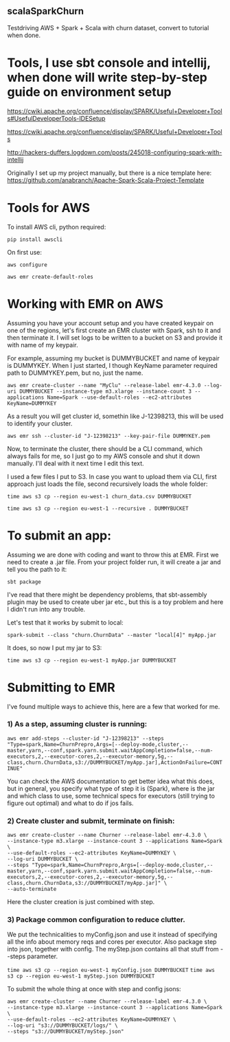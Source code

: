 ## scalaSparkChurn
Testdriving AWS + Spark + Scala with churn dataset, convert to tutorial when done.


# Tools, I use sbt console and intellij, when done will write step-by-step guide on environment setup

https://cwiki.apache.org/confluence/display/SPARK/Useful+Developer+Tools#UsefulDeveloperTools-IDESetup

https://cwiki.apache.org/confluence/display/SPARK/Useful+Developer+Tools

http://hackers-duffers.logdown.com/posts/245018-configuring-spark-with-intellij

Originally I set up my project manually, but there is a nice template here: https://github.com/anabranch/Apache-Spark-Scala-Project-Template

# Tools for AWS

To install AWS cli, python required:

`pip install awscli`

On first use:

`aws configure`

`aws emr create-default-roles`


# Working with EMR on AWS

Assuming you have your account setup and you have created keypair on one of the regions, let's first create an EMR cluster with Spark, ssh to it and then terminate it. I will set logs to be written to a bucket on S3 and provide it with name of my keypair.

For example, assuming my bucket is DUMMYBUCKET and name of keypair is DUMMYKEY. When I just started, I though KeyName parameter required path to DUMMYKEY.pem, but no, just the name.

`aws emr create-cluster --name "MyClu" --release-label emr-4.3.0 --log-uri DUMMYBUCKET --instance-type m3.xlarge --instance-count 3 --applications Name=Spark --use-default-roles --ec2-attributes KeyName=DUMMYKEY`

As a result you will get cluster id, somethin like J-12398213, this will be used to identify your cluster.

`aws emr ssh --cluster-id "J-12398213" --key-pair-file DUMMYKEY.pem`

Now, to terminate the cluster, there should be a CLI command, which always fails for me, so I just go to my AWS console and shut it down manually. I'll deal with it next time I edit this text.

I used a few files I put to S3. In case you want to upload them via CLI, first approach just loads the file, second recursively loads the whole folder:

`time aws s3 cp --region eu-west-1 churn_data.csv DUMMYBUCKET`

`time aws s3 cp --region eu-west-1 --recursive . DUMMYBUCKET`

# To submit an app:

Assuming we are done with coding and want to throw this at EMR. First we need to create a .jar file. From your project folder run, it will create a jar and tell you the path to it:

`sbt package`

I've read that there might be dependency problems, that sbt-assembly plugin may be used to create uber jar etc., but this is a toy problem and here I didn't run into any trouble. 

Let's test that it works by submit to local:

`spark-submit --class "churn.ChurnData" --master "local[4]" myApp.jar`

It does, so now I put my jar to S3:

`time aws s3 cp --region eu-west-1 myApp.jar DUMMYBUCKET`

# Submitting to EMR

I've found multiple ways to achieve this, here are a few that worked for me.

### 1) As a step, assuming cluster is running:

`aws emr add-steps --cluster-id "J-12398213" --steps "Type=spark,Name=ChurnPrepro,Args=[--deploy-mode,cluster,--master,yarn,--conf,spark.yarn.submit.waitAppCompletion=false,--num-executors,2,--executor-cores,2,--executor-memory,5g,--class,churn.ChurnData,s3://DUMMYBUCKET/myApp.jar],ActionOnFailure=CONTINUE"`

You can check the AWS documentation to get better idea what this does, but in general, you specify what type of step it is (Spark), where is the jar and which class to use, some technical specs for executors (still trying to figure out optimal) and what to do if jos fails.

### 2) Create cluster and submit, terminate on finish:

```
aws emr create-cluster --name Churner --release-label emr-4.3.0 \
--instance-type m3.xlarge --instance-count 3 --applications Name=Spark  \
--use-default-roles --ec2-attributes KeyName=DUMMYKEY \
--log-uri DUMMYBUCKET \
--steps "Type=spark,Name=ChurnPrepro,Args=[--deploy-mode,cluster,--master,yarn,--conf,spark.yarn.submit.waitAppCompletion=false,--num-executors,2,--executor-cores,2,--executor-memory,5g,--class,churn.ChurnData,s3://DUMMYBUCKET/myApp.jar]" \
--auto-terminate
```

Here the cluster creation is just combined with step.

### 3) Package common configuration to reduce clutter. 
We put the technicalities to myConfig.json and use it instead of specifying all the info about memory reqs and cores per executor. Also package step into json, together with config. The myStep.json contains all that stuff from --steps parameter.

`time aws s3 cp --region eu-west-1 myConfig.json DUMMYBUCKET`
`time aws s3 cp --region eu-west-1 myStep.json DUMMYBUCKET`

To submit the whole thing at once with step and config jsons:

```
aws emr create-cluster --name Churner --release-label emr-4.3.0 \
--instance-type m3.xlarge --instance-count 3 --applications Name=Spark \
--use-default-roles --ec2-attributes KeyName=DUMMYKEY \
--log-uri "s3://DUMMYBUCKET/logs/" \
--steps "s3://DUMMYBUCKET/myStep.json"
```



